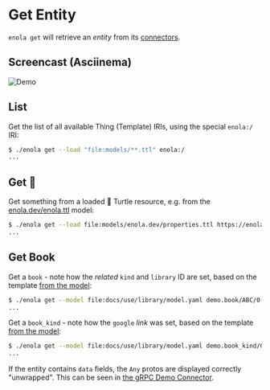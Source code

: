 <!--
    SPDX-License-Identifier: Apache-2.0

    Copyright 2023-2024 The Enola <https://enola.dev> Authors

    Licensed under the Apache License, Version 2.0 (the "License");
    you may not use this file except in compliance with the License.
    You may obtain a copy of the License at

        https://www.apache.org/licenses/LICENSE-2.0

    Unless required by applicable law or agreed to in writing, software
    distributed under the License is distributed on an "AS IS" BASIS,
    WITHOUT WARRANTIES OR CONDITIONS OF ANY KIND, either express or implied.
    See the License for the specific language governing permissions and
    limitations under the License.
-->

# Get Entity

`enola get` will retrieve an _entity_ from its [connectors](../connector/index.md).

## Screencast (Asciinema)

![Demo](script.svg)

## List

Get the list of all available Thing (Template) IRIs, using the special `enola:/` IRI:

```bash cd ../.././..
$ ./enola get --load "file:models/**.ttl" enola:/
...
```

## Get 🐢

Get something from a loaded 🐢 Turtle resource, e.g. from the [enola.dev/enola.ttl](../../models/enola.dev/enola.ttl) model:

```bash cd ../.././..
$ ./enola get --load file:models/enola.dev/properties.ttl https://enola.dev/emoji | head --lines=3
...
```

## Get Book

Get a `book` - note how the _related_ `kind` and `library` ID are set, based on the template
[from the model](../library/index.md):

```bash cd ../.././..
$ ./enola get --model file:docs/use/library/model.yaml demo.book/ABC/0-13-140731-7/1
...
```

Get a `book_kind` - note how the `google` _link_ was set, based on the template
[from the model](../library/index.md):

```bash cd ../.././..
$ ./enola get --model file:docs/use/library/model.yaml demo.book_kind/0-13-140731-7
...
```

If the entity contains `data` fields, the `Any` protos are displayed correctly "unwrapped".
This can be seen in [the gRPC Demo Connector](../connector/index.md#grpc).
